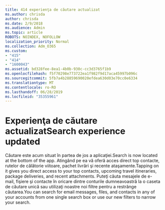 ```yaml
---
title: 414 experienţa de căutare actualizat
ms.author: chrisda
author: chrisda
ms.date: 2/9/2018
ms.audience: Admin
ms.topic: article
ROBOTS: NOINDEX, NOFOLLOW
localization_priority: Normal
ms.collection: Adm_O365
ms.custom:
- "415"
- "414"
- "1600043"
ms.assetid: bd328fee-8ea1-4b0b-930c-cc3d3765f1b9
ms.openlocfilehash: f5f70298e773722ea1f982f9d17aca45997b096c
ms.sourcegitcommit: 5fb7a4b28859690020efdea630d03e70cc0e6334
ms.translationtype: MT
ms.contentlocale: ro-RO
ms.lasthandoff: 06/28/2019
ms.locfileid: "35355961"
---
```

# <a name="search-experience-updated"></a><span data-ttu-id="07878-102">Experienţa de căutare actualizat</span><span class="sxs-lookup"><span data-stu-id="07878-102">Search experience updated</span></span>

<span data-ttu-id="07878-103">Căutare este acum situat în partea de jos a aplicaţiei.</span><span class="sxs-lookup"><span data-stu-id="07878-103">Search is now located at the bottom of the app.</span></span> <span data-ttu-id="07878-104">Atingând pe ea vă oferă acces direct top contacte, rutelor de călătorie viitoare, pachet livrări şi recente ataşamente.</span><span class="sxs-lookup"><span data-stu-id="07878-104">Tapping on it gives you direct access to your top contacts, upcoming travel itineraries, package deliveries, and recent attachments.</span></span> <span data-ttu-id="07878-105">Puteţi căuta mesajele de e-mail, fişiere şi contacte în oricare dintre conturile dumneavoastră la o caseta de căutare unică sau utilizaţi noastre noi filtre pentru a restrânge căutarea.</span><span class="sxs-lookup"><span data-stu-id="07878-105">You can search for email messages, files, and contacts in any of your accounts from one single search box or use our new filters to narrow your search.</span></span>
